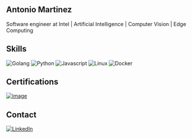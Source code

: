 ## Antonio Martinez

Software engineer at Intel | Artificial Intelligence | Computer Vision | Edge Computing

## Skills

![Golang](https://img.shields.io/badge/Go-00ADD8.svg?style=for-the-badge&logo=Go&logoColor=white)
![Python](https://img.shields.io/badge/Python-3776AB.svg?style=for-the-badge&logo=Python&logoColor=white)
![Javascript](https://img.shields.io/badge/JavaScript-F7DF1E.svg?style=for-the-badge&logo=JavaScript&logoColor=black)
![Linux](https://img.shields.io/badge/Linux-FCC624.svg?style=for-the-badge&logo=Linux&logoColor=black)
![Docker](https://img.shields.io/badge/Docker-2496ED.svg?style=for-the-badge&logo=Docker&logoColor=white)


## Certifications

[![image](https://images.credly.com/size/340x340/images/9844c716-1795-4561-9e4a-13bbbfcf2a37/Intel_Technical_Lead_09-2021.png)](https://www.credly.com/badges/03602e92-8445-408d-8cf3-09b80d6f79f3/linked_in_profile)

## Contact

[![LinkedIn](https://img.shields.io/badge/LinkedIn-0077B5?style=for-the-badge&logo=linkedin&logoColor=white)](https://www.linkedin.com/in/antoniomtz/)
